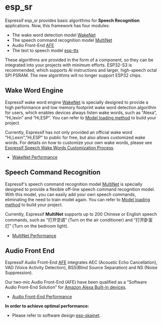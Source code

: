 # esp_sr

Espressif esp_sr provides basic algorithms for **Speech Recognition** applications. Now, this framework has four modules:

* The wake word detection model [WakeNet](docs/wake_word_engine/README.md)
* The speech command recognition model [MultiNet](docs/speech_command_recognition/README.md) 
* Audio Front-End [AFE](docs/audio_front_end/README.md)
* The text to speech model [esp-tts](esp-tts/README.md)

These algorithms are provided in the form of a component, so they can be integrated into your projects with minimum efforts. 
ESP32-S3 is recommended, which supports AI instructions and larger, high-speech octal SPI PSRAM.
The new algorithms will no longer support ESP32 chips.


## Wake Word Engine

Espressif wake word engine [WakeNet](docs/wake_word_engine/README.md) is specially designed to provide a high performance and low memory footprint wake word detection algorithm for users, which enables devices always listen wake words, such as “Alexa”, “Hi,lexin” and “Hi,ESP”. You can refer to [Model loading method](./docs/flash_model/README.md) to build your project.  

Currently, Espressif has not only provided an official wake word "Hi,Lexin","Hi,ESP" to public for free, but also allows customized wake words. For details on how to customize your own wake words, please see [Espressif Speech Wake Words Customization Process](docs/wake_word_engine/ESP_Wake_Words_Customization.md).

- [WakeNet Performance](docs/performance_test/README.md)

## Speech Command Recognition

Espressif's speech command recognition model [MultiNet](docs/speech_command_recognition/README.md) is specially designed to provide a flexible off-line speech command recognition model. With this model, you can easily add your own speech commands, eliminating the need to train model again. You can refer to [Model loading method](./docs/flash_model/README.md) to build your project.  

Currently, Espressif **MultiNet** supports up to 200 Chinese or English speech commands, such as “打开空调” (Turn on the air conditioner) and “打开卧室灯” (Turn on the bedroom light).

- [MultiNet Performance](docs/performance_test/README.md)

## Audio Front End

Espressif Audio Front-End [AFE](docs/audio_front_end/README.md) integrates AEC (Acoustic Echo Cancellation), VAD (Voice Activity Detection), BSS(Blind Source Separation) and NS (Noise Suppression).  

Our two-mic Audio Front-End (AFE) have been qualified as a “Software Audio Front-End Solution” for [Amazon Alexa Built-in devices](https://developer.amazon.com/en-US/alexa/solution-providers/dev-kits#software-audio-front-end-dev-kits).

- [Audio Front-End Performance](docs/performance_test/README.md)

**In order to achieve optimal performance:**

* Please refer to software design [esp-skainet](https://github.com/espressif/esp-skainet).
